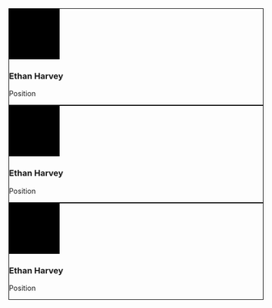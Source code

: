 <style>
    @media (max-width: 768px) {
        .person {
            width: 100%;
        }
    }
    @media (min-width: 769px) {
        .person {
            width: calc(33.333%-6px);
        }
    }    .container .people {
        display: flex;
        flex-wrap: wrap;
    }
    .person {
        border: #000 solid 1px;
    }
</style>

<div class="container people">
    <div class="person">
        <div class="placeholder" style="background-color: #000; width: 100px; height: 100px;"></div>
        <h3>Ethan Harvey</h3>
        <p>Position</p>
    </div>
    <div class="person">
        <div class="placeholder" style="background-color: #000; width: 100px; height: 100px;"></div>
        <h3>Ethan Harvey</h3>
        <p>Position</p>
    </div>
    <div class="person">
        <div class="placeholder" style="background-color: #000; width: 100px; height: 100px;"></div>
        <h3>Ethan Harvey</h3>
        <p>Position</p>
    </div>
</div>